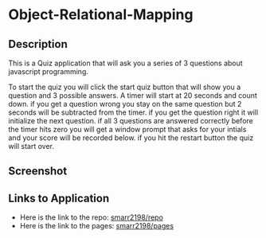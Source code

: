 # Object-Relational-Mapping

## Description

This is a Quiz application that will ask you a series of 3 questions about javascript programming.

To start the quiz you will click the start quiz button that will show you a question and 3 possible answers. A timer will start at 20 seconds and count down. if you get a question wrong you stay on the same question but 2 seconds will be subtracted from the timer. if you get the question right it will initialize the next question. if all 3 questions are answered correctly before the timer hits zero you will get a window prompt that asks for your intials and your score will be recorded below. if you hit the restart button the quiz will start over.

## Screenshot

<!-- ![Quiz app that has a start game button, a restart button. Questions will prompt on middle of screen with 3 answer buttons below. Timer and high scores will be shown under all content. the first picture will show the quiz running.](./assets/img/quicRunning.png) -->

## Links to Application

- Here is the link to the repo: [smarr2198/repo](https://github.com/smarr2198/Object-Relational-Mapping)
- Here is the link to the pages: [smarr2198/pages](https://smarr2198.github.io/Object-Relational-Mapping/)
